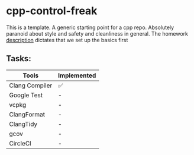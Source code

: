 # cpp-control-freak
This is a template. A generic starting point for a cpp repo. Absolutely paranoid about style and safety and cleanliness in general.
The homework [description](https://docs.google.com/document/d/1vFZkZ5bA1FIVR2LqerlN2Zq71Uu84auAXmgszdNiBTU/edit?tab=t.0#heading=h.ovxdy8vfqydg)
dictates that we set up the basics first
## Tasks:
| Tools          | Implemented        |
|----------------|--------------------|
| Clang Compiler | :white_check_mark: |
| Google Test    | -                  |
| vcpkg          | -                  |
| ClangFormat    | -                  |
| ClangTidy      | -                  |
| gcov           | -                  |
| CircleCI       | -                  |